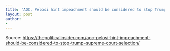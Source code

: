 ```yaml
---
title: 'AOC, Pelosi hint impeachment should be considered to stop Trump Supreme Court selection'
layout: post
author:
-
---
```




Source: https://thepoliticalinsider.com/aoc-pelosi-hint-impeachment-should-be-considered-to-stop-trump-supreme-court-selection/
